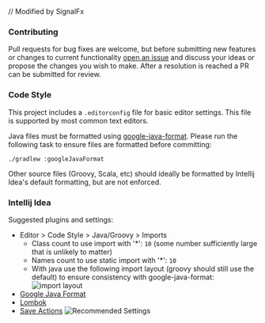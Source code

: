 // Modified by SignalFx
### Contributing

Pull requests for bug fixes are welcome, but before submitting new features or changes to current functionality 
[open an issue](https://github.com/signalfx/signalfx-java-tracing/issues/new) and discuss your ideas or propose 
the changes you wish to make. After a resolution is reached a PR can be submitted for review.

### Code Style

This project includes a `.editorconfig` file for basic editor settings.  This file is supported by most common text editors.

Java files must be formatted using [google-java-format](https://github.com/google/google-java-format).  Please run the following task to ensure files are formatted before committing:

```shell 
./gradlew :googleJavaFormat
```

Other source files (Groovy, Scala, etc) should ideally be formatted by Intellij Idea's default formatting, but are not enforced.

### Intellij Idea

Suggested plugins and settings:

* Editor > Code Style > Java/Groovy > Imports
  * Class count to use import with '*': `10` (some number sufficiently large that is unlikely to matter)
  * Names count to use static import with '*': `10`
  * With java use the following import layout (groovy should still use the default) to ensure consistency with google-java-format:
    ![import layout](https://user-images.githubusercontent.com/734411/43430811-28442636-94ae-11e8-86f1-f270ddcba023.png)
* [Google Java Format](https://plugins.jetbrains.com/plugin/8527-google-java-format)
* [Lombok](https://plugins.jetbrains.com/plugin/6317-lombok-plugin)
* [Save Actions](https://plugins.jetbrains.com/plugin/7642-save-actions)
  ![Recommended Settings](https://user-images.githubusercontent.com/734411/43430944-db84bf8a-94ae-11e8-8cec-0daa064937c4.png)
